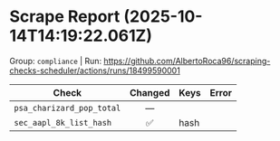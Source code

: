 # Scrape Report (2025-10-14T14:19:22.061Z)

Group: `compliance`  |  Run: https://github.com/AlbertoRoca96/scraping-checks-scheduler/actions/runs/18499590001

| Check | Changed | Keys | Error |
|---|:---:|:--|:--|
| `psa_charizard_pop_total` | — |  |  |
| `sec_aapl_8k_list_hash` | ✅ | hash |  |
